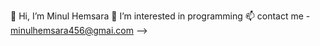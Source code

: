 👋 Hi, I’m Minul Hemsara
👀 I’m interested in programming
📫 contact me - minulhemsara456@gmai.com
-->

